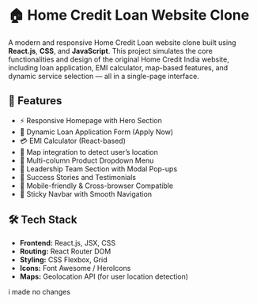 # 🏠 Home Credit Loan Website Clone

A modern and responsive Home Credit Loan website clone built using **React.js**, **CSS**, and **JavaScript**. This project simulates the core functionalities and design of the original Home Credit India website, including loan application, EMI calculator, map-based features, and dynamic service selection — all in a single-page interface.

## 🚀 Features

- ⚡️ Responsive Homepage with Hero Section
- 📌 Dynamic Loan Application Form (Apply Now)
- 💳 EMI Calculator (React-based)
- 📍 Map integration to detect user’s location
- 📂 Multi-column Product Dropdown Menu
- 🧑 Leadership Team Section with Modal Pop-ups
- 🌟 Success Stories and Testimonials
- 📱 Mobile-friendly & Cross-browser Compatible
- 🧭 Sticky Navbar with Smooth Navigation

## 🛠️ Tech Stack

- **Frontend:** React.js, JSX, CSS
- **Routing:** React Router DOM
- **Styling:** CSS Flexbox, Grid
- **Icons:** Font Awesome / HeroIcons
- **Maps:** Geolocation API (for user location detection)

i made no changes   

